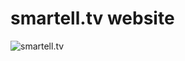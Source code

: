 # smartell.tv website

![smartell.tv](https://github.com/user-attachments/assets/a57013ca-b8bd-447b-9451-71a0f5a01e08)
